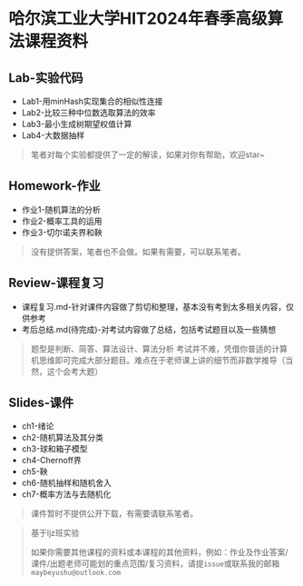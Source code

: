 # 哈尔滨工业大学HIT2024年春季高级算法课程资料

## Lab-实验代码

* Lab1-用minHash实现集合的相似性连接
* Lab2-比较三种中位数选取算法的效率
* Lab3-最小生成树期望权值计算
* Lab4-大数据抽样

> 笔者对每个实验都提供了一定的解读，如果对你有帮助，欢迎star~

## Homework-作业

* 作业1-随机算法的分析
* 作业2-概率工具的运用
* 作业3-切尔诺夫界和鞅

> 没有提供答案，笔者也不会做。如果有需要，可以联系笔者。

## Review-课程复习

* 课程复习.md-针对课件内容做了剪切和整理，基本没有考到太多相关内容，仅供参考
* 考后总结.md(待完成)-对考试内容做了总结，包括考试题目以及一些猜想

> 题型是判断、简答、算法设计、算法分析
> 考试并不难，凭借你普适的计算机思维即可完成大部分题目。难点在于老师课上讲的细节而非数学推导（当然，这个会考大题）

## Slides-课件

* ch1-绪论
* ch2-随机算法及其分类
* ch3-球和箱子模型
* ch4-Chernoff界
* ch5-鞅
* ch6-随机抽样和随机舍入
* ch7-概率方法与去随机化

> 课件暂时不提供公开下载，有需要请联系笔者。


> 基于ljz班实验
> 
> 如果你需要其他课程的资料或本课程的其他资料，例如：作业及作业答案/课件/出题老师可能划的重点范围/复习资料，请提`issue`或联系我的邮箱`maybeyushu@outlook.com`
